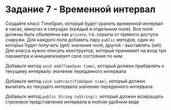 # Задание 7 - Временной интервал

Создайте класс TimeSpan, который будет хранить временной интервал в часах, минутах и секундах (каждый в отдельном поле).
Все поля должны быть объявлены как `private`, т.е. скрыты от прямого доступа снаружи. Для каждого поля добавить пару `public` методов,
один из которых будет получать (get) значение поля, другой - выставлять (set).
Для класса нужно описать конструктор, который принимает на вход три параметра и инициализирует свое состояние по ним.

Добавьте метод `void add(TimeSpan time)`, который должен прибавлять к текущему интервалу значение переданного интервала

Добавьте метод `void subtract(TimeSpan time)`, который должен вычитать из текущего интервала значение переданного интервала

Добавьте метод `public String toString()`, который должен возвращать строковое представление интервала в любом удобном виде